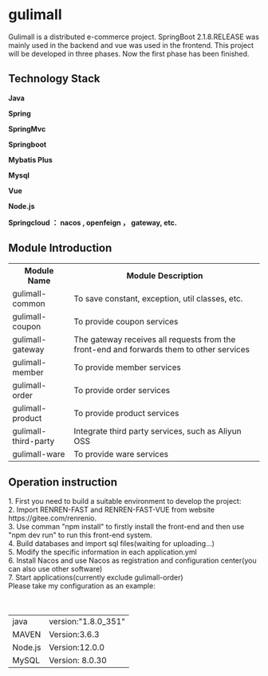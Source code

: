# gulimall

<html>
<body>
Gulimall is a distributed e-commerce project. SpringBoot 2.1.8.RELEASE was mainly used in the backend and vue was used in the frontend. This project will be developed in three phases. Now the first phase has been finished.

<h2>Technology Stack</h2>

<b>Java</b>

<b>Spring</b>

<b>SpringMvc</b>

<b>Springboot</b>

<b>Mybatis Plus</b>

<b>Mysql</b>

<b>Vue</b>

<b>Node.js</b>

<b>Springcloud ： nacos , openfeign ， gateway, etc.</b>


<h2>Module Introduction</h2>

<table>
  <tr>
    <th>Module Name</th>
    <th>Module Description</th>
  </tr>
  <tr>
    <td>gulimall-common</td>
    <td>To save constant, exception, util classes, etc.</td>
  </tr>
  <tr>
    <td>gulimall-coupon</td>
    <td>To provide coupon services</td>
  </tr>
  <tr>
    <td>gulimall-gateway</td>
    <td>The gateway receives all requests from the front-end and forwards them to other services</td>
  </tr>
  <tr>
    <td>gulimall-member</td>
    <td>To provide member services</td>
  </tr>
  <tr>
    <td>gulimall-order</td>
    <td>To provide order services</td>
  </tr>
  <tr>
    <td>gulimall-product</td>
    <td>To provide product services</td>
  </tr>
  <tr>
    <td>gulimall-third-party</td>
    <td>Integrate third party services, such as Aliyun OSS</td>
  </tr>
  <tr>
    <td>gulimall-ware</td>
    <td>To provide ware services</td>
  </tr>
</table>
  
 <h2>Operation instruction</h2> 
1. First you need to build a suitable environment to develop the project:<br>
2. Import RENREN-FAST and RENREN-FAST-VUE from website https://gitee.com/renrenio.<br>
3. Use comman "npm install" to firstly install the front-end and then use "npm dev run" to run this front-end system.<br>  
4. Build databases and import sql files(waiting for uploading...)<br>
5. Modify the specific information in each application.yml<br>
6. Install Nacos and use Nacos as registration and configuration center(you can also use other software)<br>
7. Start applications(currently exclude gulimall-order)<br>
Please take my configuration as an example:<br>
<table>
  <tr>
    <td>java</td>
    <td>version:"1.8.0_351"</td>
  </tr>
  <tr>
    <td>MAVEN</td>
    <td>Version:3.6.3</td></tr>
 <tr>
    <td>Node.js</td>
   <td>Version:12.0.0</td></tr><br>   
 <tr>
   <td>MySQL</td>
   <td>Version: 8.0.30</td><tr><br> 
  </table>     
</body>
</html>

